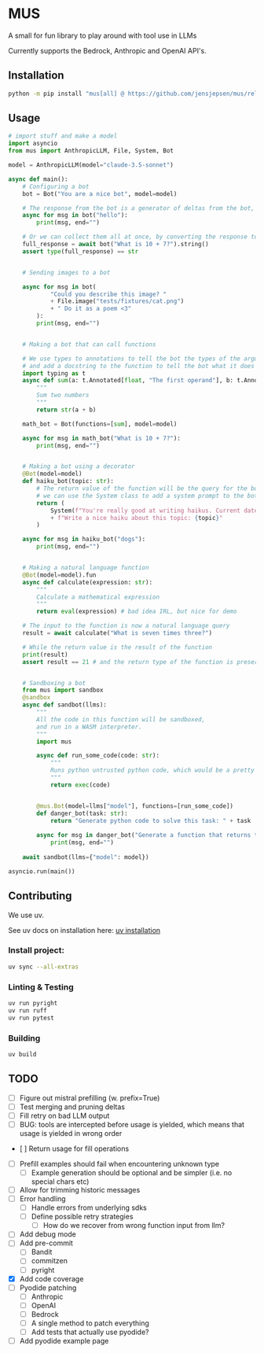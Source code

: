 # MUS

A small for fun library to play around with tool use in LLMs

Currently supports the Bedrock, Anthropic and OpenAI API's.

## Installation
```bash
python -m pip install "mus[all] @ https://github.com/jensjepsen/mus/releases/download/vX.X.X/mus-X.X.X-py3-none-any.whl"
```

## Usage
```python
# import stuff and make a model
import asyncio
from mus import AnthropicLLM, File, System, Bot

model = AnthropicLLM(model="claude-3.5-sonnet")
```

<!-- invisible-code-block: python
# Setup the mock model for the examples
from mus import ToolUse, ToolResult
import datetime
model.put_text("hello", "Hello")
model.put_tool_use("What is seven times three?", ToolUse(id="calc", name="calculate", input={"expression": "7 * 3"}) )
-->

```python
async def main():
    # Configuring a bot
    bot = Bot("You are a nice bot", model=model)

    # The response from the bot is a generator of deltas from the bot, so we can stream them as they come in
    async for msg in bot("hello"):
        print(msg, end="")

    # Or we can collect them all at once, by converting the response to a string
    full_response = await bot("What is 10 + 7?").string()
    assert type(full_response) == str


    # Sending images to a bot

    async for msg in bot(
            "Could you describe this image? "
            + File.image("tests/fixtures/cat.png")
            + " Do it as a poem <3"
        ):
        print(msg, end="")


    # Making a bot that can call functions

    # We use types to annotations to tell the bot the types of the arguments
    # and add a docstring to the function to tell the bot what it does
    import typing as t
    async def sum(a: t.Annotated[float, "The first operand"], b: t.Annotated[float, "The second operand"]):
        """
        Sum two numbers
        """
        return str(a + b)

    math_bot = Bot(functions=[sum], model=model)

    async for msg in math_bot("What is 10 + 7?"):
        print(msg, end="")


    # Making a bot using a decorator
    @Bot(model=model)
    def haiku_bot(topic: str):
        # The return value of the function will be the query for the bot
        # we can use the System class to add a system prompt to the bot, to make it dynamic
        return (
            System(f"You're really good at writing haikus. Current date is {datetime.datetime.now().isoformat()}")
            + f"Write a nice haiku about this topic: {topic}"
        )

    async for msg in haiku_bot("dogs"):
        print(msg, end="")


    # Making a natural language function
    @Bot(model=model).fun
    async def calculate(expression: str):
        """
        Calculate a mathematical expression
        """
        return eval(expression) # bad idea IRL, but nice for demo

    # The input to the function is now a natural language query
    result = await calculate("What is seven times three?")

    # While the return value is the result of the function
    print(result)
    assert result == 21 # and the return type of the function is preserved


    # Sandboxing a bot
    from mus import sandbox
    @sandbox
    async def sandbot(llms):
        """
        All the code in this function will be sandboxed,
        and run in a WASM interpreter.
        """
        import mus

        async def run_some_code(code: str):
            """
            Runs python untrusted python code, which would be a pretty bad idea without sandboxing
            """
            return exec(code)


        @mus.Bot(model=llms["model"], functions=[run_some_code])
        def danger_bot(task: str):
            return "Generate python code to solve this task: " + task
        
        async for msg in danger_bot("Generate a function that returns the sum of two numbers"):
            print(msg, end="")
        
    await sandbot(llms={"model": model})

asyncio.run(main())
```


## Contributing
We use uv.

See uv docs on installation here: [uv installation](https://docs.astral.sh/uv/getting-started/installation/)

### Install project:
```bash
uv sync --all-extras
```

### Linting & Testing
```bash
uv run pyright
uv run ruff
uv run pytest
```

### Building
```bash
uv build
```

## TODO
- [ ] Figure out mistral prefilling (w. prefix=True)
- [ ] Test merging and pruning deltas 
- [ ] Fill retry on bad LLM output
- [ ] BUG: tools are intercepted before usage is yielded, which means that usage is yielded in wrong order
- [ ] Return usage for fill operations
- [ ] Prefill examples should fail when encountering unknown type
    - [ ] Example generation should be optional and be simpler (i.e. no special chars etc)
- [ ] Allow for trimming historic messages
- [ ] Error handling
    - [ ] Handle errors from underlying sdks
    - [ ] Define possible retry strategies
        - [ ] How do we recover from wrong function input from llm?
- [ ] Add debug mode
- [ ] Add pre-commit
    - [ ] Bandit
    - [ ] commitzen
    - [ ] pyright
- [X] Add code coverage
- [ ] Pyodide patching
    - [ ] Anthropic
    - [ ] OpenAI
    - [ ] Bedrock
    - [ ] A single method to patch everything
    - [ ] Add tests that actually use pyodide?
- [ ] Add pyodide example page
